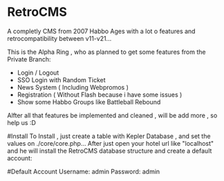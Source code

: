 # RetroCMS
A completly CMS from 2007 Habbo Ages with a lot o features and retrocompatibility between v11-v21...

This is the Alpha Ring , who as planned to get some features from the Private Branch:
  - Login / Logout
  - SSO Login with Random Ticket
  - News System ( Including Webpromos )
  - Registration ( Without Flash because i have some issues )
  - Show some Habbo Groups like Battleball Rebound 
  
Alfter all that features be implemented and cleaned , will be add more , so help us :D


#Install
To Install , just create a table with Kepler Database , and set the values on ./core/core.php... After just open your hotel url like "localhost" and he will install the RetroCMS database structure and create a default account:

#Default Account
Username: admin
Password: admin
